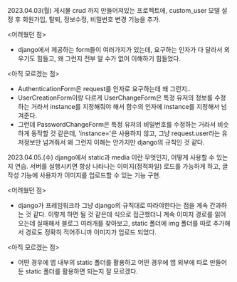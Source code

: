 2023.04.03(월)
게시물 crud 까지 만들어져있는 프로젝트에, custom_user 모델 설정 후 회원가입, 탈퇴, 정보수정, 비밀번호 변경 기능을 추가.

<어려웠던 점>
- django에서 제공하는 form들이 여러가지가 있는데, 요구하는 인자가 다 달라서 외우기도 힘들고, 왜 그런지 전부 알 수가 없어 이해하기 힘들었다.

<아직 모르겠는 점>
- AuthenticationForm은 request를 인자로 요구하는데 왜 그런지..
- UserCreationForm이랑 다르게 UserChangeForm은 특정 유저의 정보를 수정하는 거라서 instance를 지정해줘야 해서 함수의 인자에 instance를 지정해서 넘겨준다.
- 그런데 PasswordChangeForm은 특정 유저의 비밀번호를 수정하는 거라서 비슷하게 동작할 것 같은데, 'instance='은 사용하지 않고, 그냥 request.user라는 유저정보만 넘겨줘서 왜 그런지 이해는 안가지만 django의 규칙인 것 같다.

2023.04.05.(수)
django에서 static과 media 이란 무엇인지, 어떻게 사용할 수 있는지 연습. 서버를 실행시키면 항상 나타나는 이미지(정적파일) 로드를 가능하게 하고, 글 작성 기능에 사용자가 이미지를 업로드할 수 있는 기능 구현.

<어려웠던 점>
- django가 프레임워크라 그냥 django의 규칙대로 따라야한다는 점을 계속 간과하는 것 같다. 이렇게 하면 될 것 같은데 식으로 접근했더니 계속 이미지 경로를 읽어오는데 실패해서 블로그 여러개를 찾아보고, static 폴더에 img 폴더를 따로 추가해서 경로도 정확히 적어주니까 이미지가 업로드 되었다.

<아직 모르겠는 점>
- 어떤 경우에 앱 내부의 static 폴더를 활용하고 어떤 경우에 앱 외부에 따로 만들어둔 static 폴더를 활용하면 되는지 잘 모르겠다.
